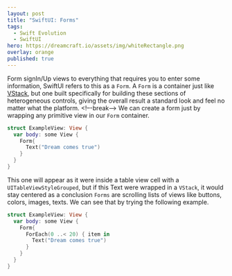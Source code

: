 ```yaml
---
layout: post
title: "SwiftUI: Forms"
tags:
  - Swift Evolution
  - SwiftUI
hero: https://dreamcraft.io/assets/img/whiteRectangle.png
overlay: orange
published: true
---
```


Form signIn/Up views to everything that requires you to enter some information, SwiftUI refers to this as a `Form`. A `Form` is a container just like [VStack](https://dreamcraft.io/posts/stack-swiftui), but one built specifically for building these sections of heterogeneous controls, giving the overall result a standard look and feel no matter what the platform.
<!–-break-–>
We can create a form just by wrapping any primitive view in our `Form` container.
```swift
struct ExampleView: View {
  var body: some View {
    Form{
      Text("Dream comes true")
    }
  }
}
```
This one will appear as it were inside a table view cell with a `UITableViewStyleGrouped`, but if this Text were wrapped in a `VStack`, it would stay centered as a conclusion `Forms` are scrolling lists of views like buttons, colors, images, texts. We can see that by trying the following example.

```swift
struct ExampleView: View {
  var body: some View {
    Form{
      ForEach(0 ..< 20) { item in
        Text("Dream comes true")
      }
    }
  }
}
```
